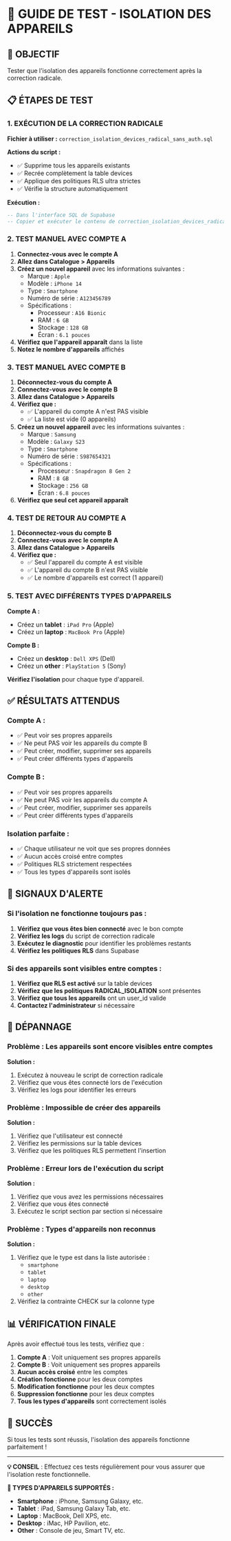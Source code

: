 # 🧪 GUIDE DE TEST - ISOLATION DES APPAREILS

## 🎯 OBJECTIF
Tester que l'isolation des appareils fonctionne correctement après la correction radicale.

## 📋 ÉTAPES DE TEST

### 1. EXÉCUTION DE LA CORRECTION RADICALE

**Fichier à utiliser :** `correction_isolation_devices_radical_sans_auth.sql`

**Actions du script :**
- ✅ Supprime tous les appareils existants
- ✅ Recrée complètement la table devices
- ✅ Applique des politiques RLS ultra strictes
- ✅ Vérifie la structure automatiquement

**Exécution :**
```sql
-- Dans l'interface SQL de Supabase
-- Copier et exécuter le contenu de correction_isolation_devices_radical_sans_auth.sql
```

### 2. TEST MANUEL AVEC COMPTE A

1. **Connectez-vous avec le compte A**
2. **Allez dans Catalogue > Appareils**
3. **Créez un nouvel appareil** avec les informations suivantes :
   - Marque : `Apple`
   - Modèle : `iPhone 14`
   - Type : `Smartphone`
   - Numéro de série : `A123456789`
   - Spécifications : 
     - Processeur : `A16 Bionic`
     - RAM : `6 GB`
     - Stockage : `128 GB`
     - Écran : `6.1 pouces`
4. **Vérifiez que l'appareil apparaît** dans la liste
5. **Notez le nombre d'appareils** affichés

### 3. TEST MANUEL AVEC COMPTE B

1. **Déconnectez-vous du compte A**
2. **Connectez-vous avec le compte B**
3. **Allez dans Catalogue > Appareils**
4. **Vérifiez que :**
   - ✅ L'appareil du compte A n'est PAS visible
   - ✅ La liste est vide (0 appareils)
5. **Créez un nouvel appareil** avec les informations suivantes :
   - Marque : `Samsung`
   - Modèle : `Galaxy S23`
   - Type : `Smartphone`
   - Numéro de série : `S987654321`
   - Spécifications :
     - Processeur : `Snapdragon 8 Gen 2`
     - RAM : `8 GB`
     - Stockage : `256 GB`
     - Écran : `6.8 pouces`
6. **Vérifiez que seul cet appareil apparaît**

### 4. TEST DE RETOUR AU COMPTE A

1. **Déconnectez-vous du compte B**
2. **Connectez-vous avec le compte A**
3. **Allez dans Catalogue > Appareils**
4. **Vérifiez que :**
   - ✅ Seul l'appareil du compte A est visible
   - ✅ L'appareil du compte B n'est PAS visible
   - ✅ Le nombre d'appareils est correct (1 appareil)

### 5. TEST AVEC DIFFÉRENTS TYPES D'APPAREILS

**Compte A :**
- Créez un **tablet** : `iPad Pro` (Apple)
- Créez un **laptop** : `MacBook Pro` (Apple)

**Compte B :**
- Créez un **desktop** : `Dell XPS` (Dell)
- Créez un **other** : `PlayStation 5` (Sony)

**Vérifiez l'isolation** pour chaque type d'appareil.

## ✅ RÉSULTATS ATTENDUS

### Compte A :
- ✅ Peut voir ses propres appareils
- ✅ Ne peut PAS voir les appareils du compte B
- ✅ Peut créer, modifier, supprimer ses appareils
- ✅ Peut créer différents types d'appareils

### Compte B :
- ✅ Peut voir ses propres appareils
- ✅ Ne peut PAS voir les appareils du compte A
- ✅ Peut créer, modifier, supprimer ses appareils
- ✅ Peut créer différents types d'appareils

### Isolation parfaite :
- ✅ Chaque utilisateur ne voit que ses propres données
- ✅ Aucun accès croisé entre comptes
- ✅ Politiques RLS strictement respectées
- ✅ Tous les types d'appareils sont isolés

## 🚨 SIGNAUX D'ALERTE

### Si l'isolation ne fonctionne toujours pas :

1. **Vérifiez que vous êtes bien connecté** avec le bon compte
2. **Vérifiez les logs** du script de correction radicale
3. **Exécutez le diagnostic** pour identifier les problèmes restants
4. **Vérifiez les politiques RLS** dans Supabase

### Si des appareils sont visibles entre comptes :

1. **Vérifiez que RLS est activé** sur la table devices
2. **Vérifiez que les politiques RADICAL_ISOLATION** sont présentes
3. **Vérifiez que tous les appareils** ont un user_id valide
4. **Contactez l'administrateur** si nécessaire

## 🔧 DÉPANNAGE

### Problème : Les appareils sont encore visibles entre comptes

**Solution :**
1. Exécutez à nouveau le script de correction radicale
2. Vérifiez que vous êtes connecté lors de l'exécution
3. Vérifiez les logs pour identifier les erreurs

### Problème : Impossible de créer des appareils

**Solution :**
1. Vérifiez que l'utilisateur est connecté
2. Vérifiez les permissions sur la table devices
3. Vérifiez que les politiques RLS permettent l'insertion

### Problème : Erreur lors de l'exécution du script

**Solution :**
1. Vérifiez que vous avez les permissions nécessaires
2. Vérifiez que vous êtes connecté
3. Exécutez le script section par section si nécessaire

### Problème : Types d'appareils non reconnus

**Solution :**
1. Vérifiez que le type est dans la liste autorisée :
   - `smartphone`
   - `tablet`
   - `laptop`
   - `desktop`
   - `other`
2. Vérifiez la contrainte CHECK sur la colonne type

## 📊 VÉRIFICATION FINALE

Après avoir effectué tous les tests, vérifiez que :

1. **Compte A** : Voit uniquement ses propres appareils
2. **Compte B** : Voit uniquement ses propres appareils
3. **Aucun accès croisé** entre les comptes
4. **Création fonctionne** pour les deux comptes
5. **Modification fonctionne** pour les deux comptes
6. **Suppression fonctionne** pour les deux comptes
7. **Tous les types d'appareils** sont correctement isolés

## 🎉 SUCCÈS

Si tous les tests sont réussis, l'isolation des appareils fonctionne parfaitement !

---

**💡 CONSEIL** : Effectuez ces tests régulièrement pour vous assurer que l'isolation reste fonctionnelle.

**📱 TYPES D'APPAREILS SUPPORTÉS :**
- **Smartphone** : iPhone, Samsung Galaxy, etc.
- **Tablet** : iPad, Samsung Galaxy Tab, etc.
- **Laptop** : MacBook, Dell XPS, etc.
- **Desktop** : iMac, HP Pavilion, etc.
- **Other** : Console de jeu, Smart TV, etc.
